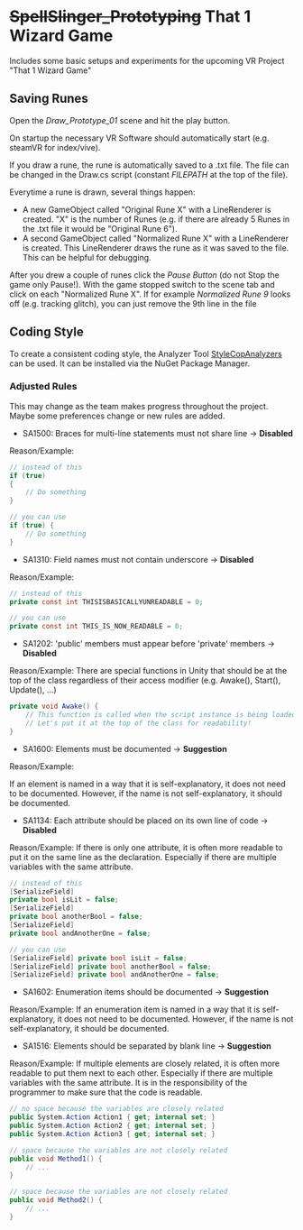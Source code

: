 # ~~SpellSlinger_Prototyping~~ That 1 Wizard Game
Includes some basic setups and experiments for the upcoming VR Project "That 1 Wizard Game"
## Saving Runes
Open the *Draw_Prototype_01* scene and hit the play button. 

On startup the necessary VR Software should automatically start (e.g. steamVR for index/vive).

If you draw a rune, the rune is automatically saved to a .txt file. The file can be changed in the Draw.cs script (constant *FILEPATH* at the top of the file).

Everytime a rune is drawn, several things happen:
 - A new GameObject called "Original Rune X" with a LineRenderer is created. "X" is the number of Runes (e.g. if there are already 5 Runes in the .txt file it would be "Original Rune 6").
 - A second GameObject called "Normalized Rune X" with a LineRenderer is created. This LineRenderer draws the rune as it was saved to the file. This can be helpful for debugging.

 After you drew a couple of runes click the *Pause Button* (do not Stop the game only Pause!). With the game stopped switch to the scene tab and click on each "Normalized Rune X". If for example *Normalized Rune 9* looks off (e.g. tracking glitch), you can just remove the 9th line in the file

## Coding Style
To create a consistent coding style, the Analyzer Tool [StyleCopAnalyzers](https://github.com/DotNetAnalyzers/StyleCopAnalyzers) can be used. It can be installed via the NuGet Package Manager.

### Adjusted Rules
This may change as the team makes progress throughout the project. Maybe some preferences change or new rules are added.
 - SA1500: Braces for multi-line statements must not share line -> **Disabled**

Reason/Example:
```csharp
// instead of this
if (true)
{
	// Do something
}

// you can use
if (true) {
	// Do something
}
```

 - SA1310: Field names must not contain underscore -> **Disabled**

Reason/Example:
```csharp
// instead of this
private const int THISISBASICALLYUNREADABLE = 0;

// you can use
private const int THIS_IS_NOW_READABLE = 0;
```

 - SA1202: 'public' members must appear before 'private' members -> **Disabled**

Reason/Example:
There are special functions in Unity that should be at the top of the class regardless of their access modifier (e.g. Awake(), Start(), Update(), ...)
```csharp
private void Awake() {
	// This function is called when the script instance is being loaded.
	// Let's put it at the top of the class for readability!
}
```

 - SA1600: Elements must be documented -> **Suggestion**

Reason/Example:

If an element is named in a way that it is self-explanatory, it does not need to be documented. However, if the name is not self-explanatory, it should be documented.

 - SA1134: Each attribute should be placed on its own line of code -> **Disabled**

Reason/Example:
If there is only one attribute, it is often more readable to put it on the same line as the declaration. Especially if there are multiple variables with the same attribute.
```csharp
// instead of this
[SerializeField] 
private bool isLit = false;
[SerializeField] 
private bool anotherBool = false;
[SerializeField] 
private bool andAnotherOne = false;

// you can use
[SerializeField] private bool isLit = false;
[SerializeField] private bool anotherBool = false;
[SerializeField] private bool andAnotherOne = false;
```

 - SA1602: Enumeration items should be documented -> **Suggestion**

Reason/Example:
If an enumeration item is named in a way that it is self-explanatory, it does not need to be documented. However, if the name is not self-explanatory, it should be documented.

 - SA1516: Elements should be separated by blank line -> **Suggestion**

Reason/Example:
If multiple elements are closely related, it is often more readable to put them next to each other. Especially if there are multiple variables with the same attribute. It is in the responsibility of the programmer to make sure that the code is readable.
```csharp
// no space because the variables are closely related
public System.Action Action1 { get; internal set; }
public System.Action Action2 { get; internal set; }
public System.Action Action3 { get; internal set; }

// space because the variables are not closely related
public void Method1() {
	// ...
}

// space because the variables are not closely related
public void Method2() {
	// ...
}
```
